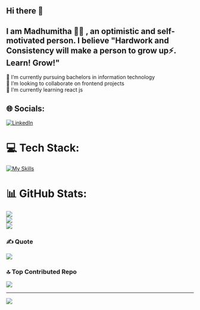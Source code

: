 ## Hi there 👋
## I am Madhumitha 👩‍🦰 , an optimistic and self-motivated person. I believe "Hardwork and Consistency will make a person to grow up⚡. Learn! Grow!" 
🔭 I’m currently pursuing bachelors in information technology<br>👯 I’m looking to collaborate on frontend projects<br>🌱 I’m currently learning react js<br>



## 🌐 Socials:
[![LinkedIn](https://img.shields.io/badge/LinkedIn-%230077B5.svg?logo=linkedin&logoColor=white)](https://linkedin.com/in/madhumitha-a-249944270) 

# 💻 Tech Stack:
[![My Skills](https://skillicons.dev/icons?i=html,css,js,bootstrap,java,c)](https://skillicons.dev)


# 📊 GitHub Stats:
![](https://github-readme-stats.vercel.app/api?username=Madhumitha0704&theme=chartreuse-dark&hide_border=false&include_all_commits=false&count_private=false)<br/>
![](https://github-readme-streak-stats.herokuapp.com/?user=Madhumitha0704&theme=chartreuse-dark&hide_border=false)<br/>
![](https://github-readme-stats.vercel.app/api/top-langs/?username=Madhumitha0704&theme=chartreuse-dark&hide_border=false&include_all_commits=false&count_private=false&layout=compact)

### ✍️  Quote
![](https://quotes-github-readme.vercel.app/api?type=vetical&theme=tokyonight)

### 🔝 Top Contributed Repo
![](https://github-contributor-stats.vercel.app/api?username=Madhumitha0704&limit=5&theme=dark&combine_all_yearly_contributions=true)

---
[![](https://visitcount.itsvg.in/api?id=Madhumitha0704&icon=3&color=8)](https://visitcount.itsvg.in)

<!-- Proudly created with GPRM ( https://gprm.itsvg.in ) -->




